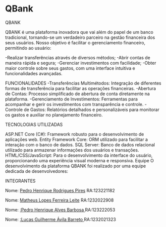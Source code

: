 # QBank
QBANK

QBANK é uma plataforma inovadora que vai além do papel de um banco tradicional, tornando-se um verdadeiro parceiro na gestão financeira dos seus usuários. Nosso objetivo é facilitar o gerenciamento financeiro, permitindo ao usuário:

-Realizar transferências através de diversos métodos;
-Abrir contas de maneira rápida e segura;
-Gerenciar investimentos com facilidade;
-Obter maior controle sobre seus gastos, com uma interface intuitiva e funcionalidades avançadas.

FUNCIONALIDADES
-Transferências Multimétodos: Integração de diferentes formas de transferência para facilitar as operações financeiras.
-Abertura de Contas: Processo simplificado de abertura de conta diretamente na plataforma.
-Gerenciamento de Investimentos: Ferramentas para acompanhar e gerir os investimentos com transparência e controle.
-Controle de Gastos: Relatórios detalhados e personalizáveis para monitorar os gastos e auxiliar no planejamento financeiro.

TECNOLOGIAS UTILIZADAS

ASP.NET Core (C#): Framework robusto para o desenvolvimento de aplicações web.
Entity Framework Core: ORM utilizado para facilitar a interação com o banco de dados.
SQL Server: Banco de dados relacional utilizado para armazenar informações dos usuários e transações.
HTML/CSS/JavaScript: Para o desenvolvimento da interface do usuário, proporcionando uma experiência visual moderna e responsiva.
Equipe
O desenvolvimento da plataforma QBANK foi realizado por uma equipe dedicada de desenvolvedores:



INTEGRANTES

Nome: [Pedro Henrique Rodrigues Pires](https://github.com/PedroPirezz)
RA:123221182

Nome: [Matheus Lopes Ferreira Leite](https://github.com/Matheus-Ferreira-123)
RA:1232022908

Nome: [:Pedro Henrique Alves Barbosa ](https://github.com/pedrobarbosa18)
RA:123222053

Nome: [:Lucas Guilherme Ávila Barreto ](https://github.com/lucasxavila)
RA:1232021323
